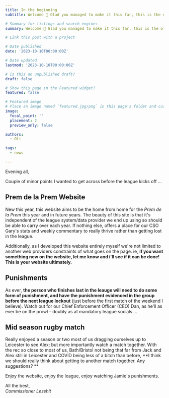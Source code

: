 ```yaml
---
title: In the beginning
subtitle: Welcome 👋 Glad you managed to make it this far, this is the official announcement of our new webpage! 

# Summary for listings and search engines
summary: Welcome 👋 Glad you managed to make it this far, this is the official announcement of our new webpage! 

# Link this post with a project

# Date published
date: '2023-10-10T00:00:00Z'

# Date updated
lastmod: '2023-10-10T00:00:00Z'

# Is this an unpublished draft?
draft: false

# Show this page in the Featured widget?
featured: false

# Featured image
# Place an image named `featured.jpg/png` in this page's folder and customize its options here.
image:
  focal_point: ''
  placement: 2
  preview_only: false

authors:
  - Oli

tags:
  - news

---
```


Evening all, 

Couple of minor points I wanted to get across before the league kicks off ... 


## Prem de la Prem Website

New this year, this website aims to be the home from home for the *Prem de la Prem* this year and in future years. The beauty of this site is that it's independent of the league system/data provider we end up using so should be able to carry over each year. If nothing else, offers a place for our CSO Gary's stats and weekly commentary to really thrive rather than getting lost in the league. 

Additionally, as I developed this website entirely myself we're not limited to another web providers constraints of what goes on the page. ie, **if you want something new on the website, let me know and i'll see if it can be done! This is your website ultimately.**

## Punishments

As ever, **the person who finishes last in the leauge will need to do some form of punishment, and have the punishment evidenced in the group before the next league lockout** (just before the first match of the weekend I believe). Watch out for our Chief Enforcement Officer (CEO) Dan, as he'll as ever be on the prowl - doubly as at mandatory league socials ...

## Mid season rugby match

Really enjoyed a season or two most of us dragging ourselves up to Leicester to see Alex; but more importantly watch a match together. With the rec so close to most of us, Bath/Bristol not being that far from Jack and Alex still in Leicester and COVID being less of a bitch than before, **I think we should really think about getting to another match together. Any suggestions? **

Enjoy the website, enjoy the league, enjoy watching Jamie's punishments. 

All the best,   
*Commissioner Lesshit*
